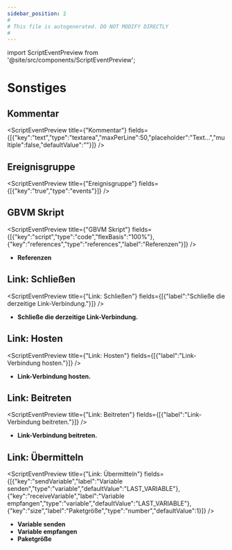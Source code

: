 ```yaml
---
sidebar_position: 2
#
# This file is autogenerated. DO NOT MODIFY DIRECTLY
#
---
```


import ScriptEventPreview from '@site/src/components/ScriptEventPreview';

# Sonstiges

## Kommentar
<ScriptEventPreview title={"Kommentar"} fields={[{"key":"text","type":"textarea","maxPerLine":50,"placeholder":"Text...","multiple":false,"defaultValue":""}]} />


## Ereignisgruppe
<ScriptEventPreview title={"Ereignisgruppe"} fields={[{"key":"true","type":"events"}]} />


## GBVM Skript
<ScriptEventPreview title={"GBVM Skript"} fields={[{"key":"script","type":"code","flexBasis":"100%"},{"key":"references","type":"references","label":"Referenzen"}]} />

- **Referenzen**  

## Link: Schließen
<ScriptEventPreview title={"Link: Schließen"} fields={[{"label":"Schließe die derzeitige Link-Verbindung."}]} />

- **Schließe die derzeitige Link-Verbindung.**  

## Link: Hosten
<ScriptEventPreview title={"Link: Hosten"} fields={[{"label":"Link-Verbindung hosten."}]} />

- **Link-Verbindung hosten.**  

## Link: Beitreten
<ScriptEventPreview title={"Link: Beitreten"} fields={[{"label":"Link-Verbindung beitreten."}]} />

- **Link-Verbindung beitreten.**  

## Link: Übermitteln
<ScriptEventPreview title={"Link: Übermitteln"} fields={[{"key":"sendVariable","label":"Variable senden","type":"variable","defaultValue":"LAST_VARIABLE"},{"key":"receiveVariable","label":"Variable empfangen","type":"variable","defaultValue":"LAST_VARIABLE"},{"key":"size","label":"Paketgröße","type":"number","defaultValue":1}]} />

- **Variable senden**  
- **Variable empfangen**  
- **Paketgröße**  

